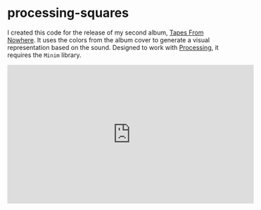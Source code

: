 # processing-squares

I created this code for the release of my second album, [Tapes From Nowhere](https://simonmartineau.bandcamp.com/album/tapes-from-nowhere). It uses the colors from the album cover to generate a visual representation based on the sound. Designed to work with [Processing](https://processing.org/), it requires the `Minim` library.

<p align=center>
<iframe width="560" height="315" src="https://www.youtube-nocookie.com/embed/S2dZSwcjBU4?si=QmLcMEcxErr68csW" title="YouTube video player" frameborder="0" allow="accelerometer; autoplay; clipboard-write; encrypted-media; gyroscope; picture-in-picture; web-share" allowfullscreen></iframe>
</p>


